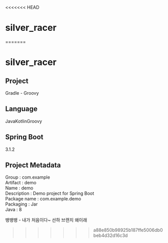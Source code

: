 <<<<<<< HEAD
# silver_racer
=======
# silver_racer

## Project

Gradle - Groovy

## Language

JavaKotlinGroovy

## Spring Boot

3.1.2

## Project Metadata

Group : com.example  
Artifact : demo  
Name : demo  
Description : Demo project for Spring Boot  
Package name : com.example.demo  
Packaging : Jar  
Java : 8

뱅뱅뱅 - 내가 처음이다~
선하 브랜치 왜이래
>>>>>>> a88e850b98925b187ffe5006db0beb4d32d16c3d

